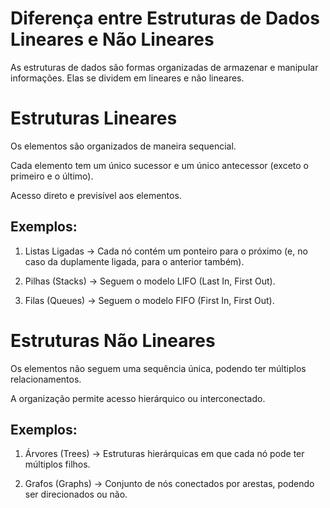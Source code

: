 # Diferença entre Estruturas de Dados Lineares e Não Lineares

As estruturas de dados são formas organizadas de armazenar e manipular informações. Elas se dividem em lineares e não lineares.


# Estruturas Lineares

Os elementos são organizados de maneira sequencial.

Cada elemento tem um único sucessor e um único antecessor (exceto o primeiro e o último).

Acesso direto e previsível aos elementos.

## Exemplos:

1. Listas Ligadas → Cada nó contém um ponteiro para o próximo (e, no caso da duplamente ligada, para o anterior também).

2. Pilhas (Stacks) → Seguem o modelo LIFO (Last In, First Out).

3. Filas (Queues) → Seguem o modelo FIFO (First In, First Out).

# Estruturas Não Lineares


Os elementos não seguem uma sequência única, podendo ter múltiplos relacionamentos.

A organização permite acesso hierárquico ou interconectado.


## Exemplos:

1. Árvores (Trees) → Estruturas hierárquicas em que cada nó pode ter múltiplos filhos.

2. Grafos (Graphs) → Conjunto de nós conectados por arestas, podendo ser direcionados ou não.